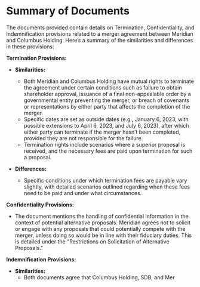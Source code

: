 # Summary of Documents

The documents provided contain details on Termination, Confidentiality, and Indemnification provisions related to a merger agreement between Meridian and Columbus Holding. Here’s a summary of the similarities and differences in these provisions:

**Termination Provisions:**
- **Similarities:**
  - Both Meridian and Columbus Holding have mutual rights to terminate the agreement under certain conditions such as failure to obtain shareholder approval, issuance of a final non-appealable order by a governmental entity preventing the merger, or breach of covenants or representations by either party that affects the completion of the merger.
  - Specific dates are set as outside dates (e.g., January 6, 2023, with possible extensions to April 6, 2023, and July 6, 2023), after which either party can terminate if the merger hasn’t been completed, provided they are not responsible for the failure.
  - Termination rights include scenarios where a superior proposal is received, and the necessary fees are paid upon termination for such a proposal.

- **Differences:**
  - Specific conditions under which termination fees are payable vary slightly, with detailed scenarios outlined regarding when these fees need to be paid and under what circumstances.

**Confidentiality Provisions:**
- The document mentions the handling of confidential information in the context of potential alternative proposals. Meridian agrees not to solicit or engage with any proposals that could potentially compete with the merger, unless doing so would be in line with their fiduciary duties. This is detailed under the "Restrictions on Solicitation of Alternative Proposals."

**Indemnification Provisions:**
- **Similarities:**
  - Both documents agree that Columbus Holding, SDB, and Mer